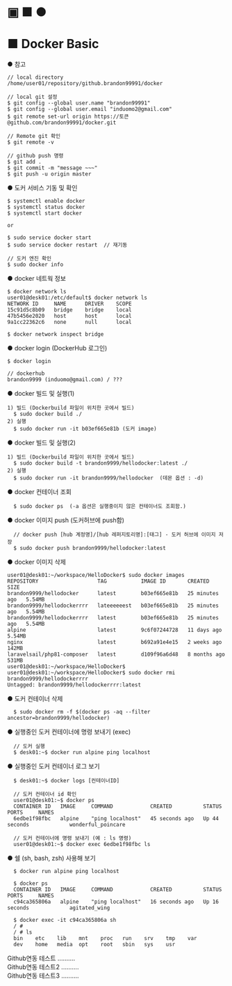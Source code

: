 

▣ ■ ●
==============================
■ Docker Basic
==============================

● 참고
```
// local directory
/home/user01/repository/github.brandon99991/docker

// local git 설정
$ git config --global user.name "brandon99991"
$ git config --global user.email "induomo2@gmail.com"
$ git remote set-url origin https://토큰@github.com/brandon99991/docker.git

// Remote git 확인
$ git remote -v

// github push 명령
$ git add .
$ git commit -m "message ~~~"
$ git push -u origin master
```

● 도커 서비스 기동 및 확인
```
$ systemctl enable docker  
$ systemctl status docker  
$ systemctl start docker  

or 

$ sudo service docker start
$ sudo service docker restart  // 재기동

// 도커 엔진 확인
$ sudo docker info
```

● docker 네트웍 정보
```
$ docker network ls
user01@desk01:/etc/default$ docker network ls
NETWORK ID     NAME      DRIVER    SCOPE
15c91d5c8b09   bridge    bridge    local
47b5456e2020   host      host      local
9a1cc22362c6   none      null      local 

$ docker network inspect bridge
```

● docker login (DockerHub 로그인)
```
$ docker login

// dockerhub
brandon9999 (induomo@gmail.com) / ???
```

● docker 빌드 및 실행(1)
```
1) 빌드 (Dockerbuild 파일이 위치한 곳에서 빌드)
  $ sudo docker build ./
2) 실행
  $ sudo docker run -it b03ef665e81b (도커 image)
```

● docker 빌드 및 실행(2)
```
1) 빌드 (Dockerbuild 파일이 위치한 곳에서 빌드)
  $ sudo docker build -t brandon9999/hellodocker:latest ./
2) 실행
  $ sudo docker run -it brandon9999/hellodocker  (데몬 옵션 : -d)
```

● docker 컨테이너 조회
```
  $ sudo docker ps  (-a 옵션은 실행중이지 않은 컨테이너도 조회함.)
```

● docker 이미지 push (도커허브에 push함)
```
  // docker push [hub 계정명]/[hub 레퍼지토리명]:[태그] - 도커 허브에 이미지 저장
  $ sudo docker push brandon9999/hellodocker:latest
```

● docker 이미지 삭제
```
user01@desk01:~/workspace/HelloDocker$ sudo docker images
REPOSITORY                   TAG           IMAGE ID       CREATED          SIZE
brandon9999/hellodocker      latest        b03ef665e81b   25 minutes ago   5.54MB
brandon9999/hellodockerrrr   lateeeeeest   b03ef665e81b   25 minutes ago   5.54MB
brandon9999/hellodockerrrr   latest        b03ef665e81b   25 minutes ago   5.54MB
alpine                       latest        9c6f07244728   11 days ago      5.54MB
nginx                        latest        b692a91e4e15   2 weeks ago      142MB
laravelsail/php81-composer   latest        d109f96a6d48   8 months ago     531MB
user01@desk01:~/workspace/HelloDocker$ 
user01@desk01:~/workspace/HelloDocker$ sudo docker rmi brandon9999/hellodockerrrr
Untagged: brandon9999/hellodockerrrr:latest
```

● 도커 컨테이너 삭제 
```
  $ sudo docker rm -f $(docker ps -aq --filter ancestor=brandon9999/hellodocker)
```

● 실행중인 도커 컨테이너에 명령 보내기 (exec)
```
  // 도커 실행
  $ desk01:~$ docker run alpine ping localhost
```

● 실행중인 도커 컨테이너 로그 보기
```
  $ desk01:~$ docker logs [컨테이너ID]

  // 도커 컨테이너 id 확인
  user01@desk01:~$ docker ps
  CONTAINER ID   IMAGE     COMMAND            CREATED          STATUS          PORTS     NAMES
  6edbe1f98fbc   alpine    "ping localhost"   45 seconds ago   Up 44 seconds             wonderful_poincare

  // 도커 컨테이너에 명령 보내기 (예 : ls 명령)
  user01@desk01:~$ docker exec 6edbe1f98fbc ls
```

● 쉘 (sh, bash, zsh) 사용해 보기
```
  $ docker run alpine ping localhost

  $ docker ps
  CONTAINER ID   IMAGE     COMMAND            CREATED          STATUS          PORTS     NAMES
  c94ca365806a   alpine    "ping localhost"   16 seconds ago   Up 16 seconds             agitated_wing

  $ docker exec -it c94ca365806a sh
  / # 
  / # ls
  bin    etc    lib    mnt    proc   run    srv    tmp    var
  dev    home   media  opt    root   sbin   sys    usr
```

  Github연동 테스트 ..........  
  Github연동 테스트2 ..........  
  Github연동 테스트3 ..........  

